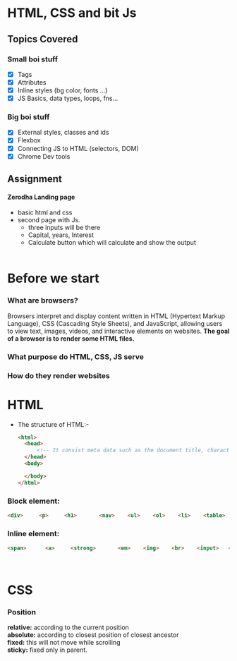 # HTML, CSS and bit Js

## Topics Covered

### Small boi stuff

- [x] Tags
- [x] Attributes
- [x] Inline styles (bg color, fonts ...)
- [x] JS Basics, data types, loops, fns...

### Big boi stuff

- [x] External styles, classes and ids
- [x] Flexbox
- [x] Connecting JS to HTML (selectors, DOM)
- [x] Chrome Dev tools

## Assignment

#### Zerodha Landing page

- basic html and css
- second page with Js.
  - three inputs will be there
  - Capital, years, Interest
  - Calculate button which will calculate and show the output
    <br>
    <br>

# Before we start

### What are browsers?

Browsers interpret and display content written in HTML (Hypertext Markup Language), CSS (Cascading Style Sheets), and JavaScript, allowing users to view text, images, videos, and interactive elements on websites.
**The goal of a browser is to render some HTML files.**

### What purpose do HTML, CSS, JS serve

### How do they render websites

# HTML

- The structure of HTML:-

  ```HTML
  <html>
    <head>
        <!-- It consist meta data such as the document title, character encoding, linked files. IT DOES NOT CONTAIN ANY VISIBLE CONTENT -->
    </head>
    <body>

    </body>
  </html>
  ```

### Block element:

```HTML
<div>     <p>     <h1>       <nav>    <ul>    <ol>    <li>    <table>     <form>    <section>    <article>
```

### Inline element:

```HTML
<span>      <a>     <strong>       <em>    <img>    <br>    <input>   <label>      <code>    <cite>
```

<br>

# CSS

### Position

**relative:** according to the current position  
**absolute:** according to closest position of closest ancestor  
**fixed:** this will not move while scrolling  
**sticky:** fixed only in parent.

